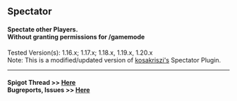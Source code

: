 ## Spectator
#### Spectate other Players.<br> Without granting permissions for **/gamemode**

Tested Version(s): 1.16.x; 1.17.x; 1.18.x, 1.19.x, 1.20.x  
Note: This is a modified/updated version of [kosakriszi's](https://www.spigotmc.org/resources/spectator.16745/) Spectator Plugin.

---

#### Spigot Thread >> [Here](https://www.spigotmc.org/resources/spectator.93051/)<br/>Bugreports, Issues >> [Here](https://github.com/CuzIm1Tigaaa/Spectator/issues)
